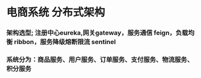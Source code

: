 # 电商系统 分布式架构

### 架构选型; 注册中心eureka,网关gateway，服务通信 feign，负载均衡 ribbon，服务降级熔断限流 sentinel
### 系统分为：商品服务、用户服务、订单服务、支付服务、物流服务、积分服务